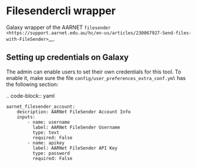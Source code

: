 Filesendercli wrapper
======================

Galaxy wrapper of the AARNET
`filesender <https://support.aarnet.edu.au/hc/en-us/articles/230067927-Send-files-with-FileSender>`__.

Setting up credentials on Galaxy
--------------------------------

The admin can enable users to set their own credentials
for this tool. To enable it, make sure the file
``config/user_preferences_extra_conf.yml`` has the following section:

.. code-block:: yaml

    aarnet_filesender_account:
        description: AARNet FileSender Account Info
        inputs:
            - name: username
              label: AARNet FileSender Username
              type: text
              required: False
            - name: apikey
              label: AARNet FileSender API Key
              type: password
              required: False
